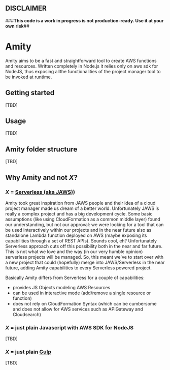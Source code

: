 ## DISCLAIMER
###**This code is a work in progress is not production-ready. Use it at your own risk**##



# Amity
Amity aims to be a fast and straightforward tool to create AWS functions and resources. Written completely in Node.js it relies only on aws sdk for NodeJS, thus exposing allthe functionalities of the project manager tool to be invoked at runtime.

## Getting started
[TBD]

## Usage
[TBD]

## Amity folder structure
[TBD]

## Why Amity and not *X*?

### *X* = [Serverless (aka JAWS)](https://github.com/serverless/serverless))
Amity took great inspiration from JAWS people and their idea of a cloud project manager made us dream of a better world. Unfortunately JAWS is really a complex project and has a big development cycle. Some basic assumptions (like using CloudFormation as a common middle layer) found our understanding, but not our approval: we were looking for a tool that can be used interactively within our projects and in the near future also as standalone Lambda function deployed on AWS (maybe exposing its capabilities through a set of REST APIs).
Sounds cool, eh? Unfortunately Serverless approach cuts off this possibility both in the near and far future. This is not what we love and the way (in our very humble opinion) serverless projects will be managed.
So, this meant we've to start over with a new project that could (hopefully) merge into JAWS/Serverless in the near future, adding Amity capabilities to every Serverless powered project.

Basically Amity differs from Serverless for a couple of capabilities:
* provides JS Objects modeling AWS Resources
* can be used in interactive mode (add/remove a single resource or function)
* does not rely on CloudFormation Syntax (which can be cumbersome and does not allow for AWS services such as APIGateway and Cloudsearch)

### *X* = just plain Javascript with AWS SDK for NodeJS
[TBD]

### *X* = just plain [Gulp](http://www.gulp.io)
[TBD]
